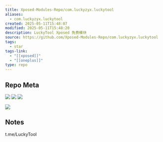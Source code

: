 ```yaml
---
title: Xposed-Modules-Repo/com.luckyzyx.luckytool
aliases:
  - com.luckyzyx.luckytool
created: 2025-05-11T15:48:07
modified: 2025-05-11T15:48:20
description: LuckyTool Xposed 免费模块
source: https://github.com/Xposed-Modules-Repo/com.luckyzyx.luckytool
tags:
  - star
tags-link:
  - "[[xposed]]"
  - "[[oneplus]]"
type: repo
---
```


## Repo Meta

![](https://img.shields.io/github/stars/Xposed-Modules-Repo/com.luckyzyx.luckytool?style=for-the-badge&label=stars) ![](https://img.shields.io/github/repo-size/Xposed-Modules-Repo/com.luckyzyx.luckytool?style=for-the-badge&label=size) ![](https://img.shields.io/github/created-at/Xposed-Modules-Repo/com.luckyzyx.luckytool?style=for-the-badge&label=since)

[![](https://github-readme-stats.vercel.app/api/pin/?username=Xposed-Modules-Repo&repo=com.luckyzyx.luckytool&bg_color=00000000)](https://github.com/Xposed-Modules-Repo/com.luckyzyx.luckytool)

## Notes

t.me/LuckyTool
